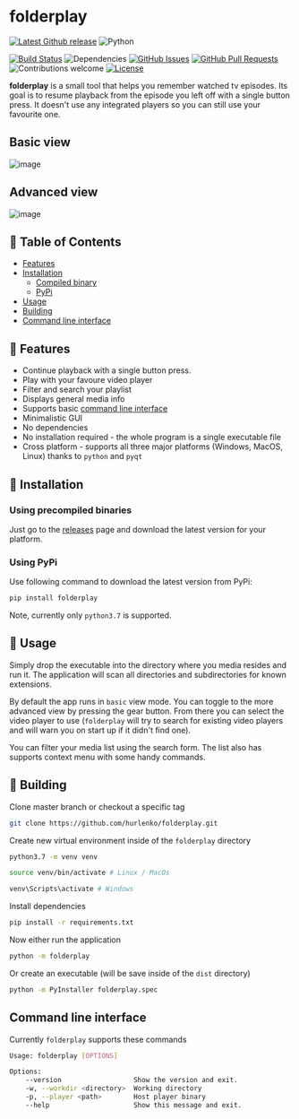# folderplay

[![Latest Github release](https://img.shields.io/github/release/hurlenko/folderplay.svg)](https://github.com/hurlenko/folderplay/releases/latest)
![Python](https://img.shields.io/badge/python-v3.7+-blue.svg)
<!-- [![PyPI version](https://img.shields.io/pypi/v/edlib.svg)](https://pypi.python.org/pypi/edlib) -->
[![Build Status](https://dev.azure.com/hurlenko/folderplay/_apis/build/status/hurlenko.folderplay?branchName=master)](https://dev.azure.com/hurlenko/folderplay/_build/latest?definitionId=1&branchName=master)
![Dependencies](https://img.shields.io/badge/dependencies-up%20to%20date-brightgreen.svg)
[![GitHub Issues](https://img.shields.io/github/issues/hurlenko/folderplay.svg)](https://github.com/hurlenko/folderplay/issues)
[![GitHub Pull Requests](https://img.shields.io/github/issues-pr/hurlenko/folderplay.svg)](https://github.com/hurlenko/folderplay/pulls)
![Contributions welcome](https://img.shields.io/badge/contributions-welcome-default.svg)
[![License](https://img.shields.io/badge/license-MIT-blue.svg)](https://opensource.org/licenses/MIT)

**folderplay** is a small tool that helps you remember watched tv episodes. Its goal is to resume playback from the episode you left off with a single button press. It doesn't use any integrated players so you can still use your favourite one.

## Basic view

![image](https://user-images.githubusercontent.com/18035960/63596332-adff6000-c5c3-11e9-9174-0c3b5a75d48f.png)

## Advanced view

![image](https://user-images.githubusercontent.com/18035960/63596754-9ecce200-c5c4-11e9-8012-8ce539e36470.png)

## 🚩 Table of Contents

- [Features](#features)
- [Installation](#-installation)
  - [Compiled binary](#using-precompiled-binaries)
  - [PyPi](#using-pypi)
- [Usage](#-usage)
- [Building](#-building)
- [Command line interface](#command-line-interface)

## 🎨 Features

- Continue playback with a single button press.
- Play with your favoure video player
- Filter and search your playlist
- Displays general media info
- Supports basic [command line interface](#command-line-interface)
- Minimalistic GUI
- No dependencies
- No installation required - the whole program is a single executable file
- Cross platform - supports all three major platforms (Windows, MacOS, Linux) thanks to `python` and `pyqt`

## 💾 Installation

### Using precompiled binaries

Just go to the [releases](https://github.com/hurlenko/folderplay/releases) page and download the latest version for your platform.

### Using PyPi

Use following command to download the latest version from PyPi:

```bash
pip install folderplay
```

Note, currently only `python3.7` is supported.

## 📙 Usage

Simply drop the executable into the directory where you media resides and run it. The application will scan all directories and subdirectories for known extensions.

By default the app runs in `basic` view mode. You can toggle to the more advanced view by pressing the gear button. From there you can select the video player to use (`folderplay` will try to search for existing video players and will warn you on start up if it didn't find one).

You can filter your media list using the search form. The list also has supports context menu with some handy commands.

## 🔨 Building

Clone master branch or checkout a specific tag

```bash
git clone https://github.com/hurlenko/folderplay.git
```

Create new virtual environment inside of the `folderplay` directory

```bash
python3.7 -m venv venv

source venv/bin/activate # Linux / MacOs

venv\Scripts\activate # Windows
```

Install dependencies

```bash
pip install -r requirements.txt
```

Now either run the application

```bash
python -m folderplay
```

Or create an executable (will be save inside of the `dist` directory)

```bash
python -m PyInstaller folderplay.spec
```

## Command line interface

Currently `folderplay` supports these commands

```bash
Usage: folderplay [OPTIONS]

Options:
    --version                  Show the version and exit.
    -w, --workdir <directory>  Working directory
    -p, --player <path>        Host player binary
    --help                     Show this message and exit.
```

